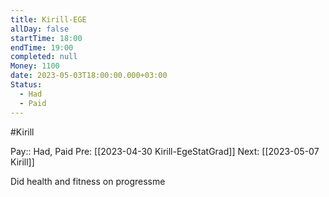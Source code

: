 ```yaml
---
title: Kirill-EGE
allDay: false
startTime: 18:00
endTime: 19:00
completed: null
Money: 1100
date: 2023-05-03T18:00:00.000+03:00
Status:
  - Had
  - Paid
---
```

#Kirill 

Pay:: Had, Paid
Pre: [[2023-04-30 Kirill-EgeStatGrad]]
Next: [[2023-05-07 Kirill]]

Did health and fitness on progressme


